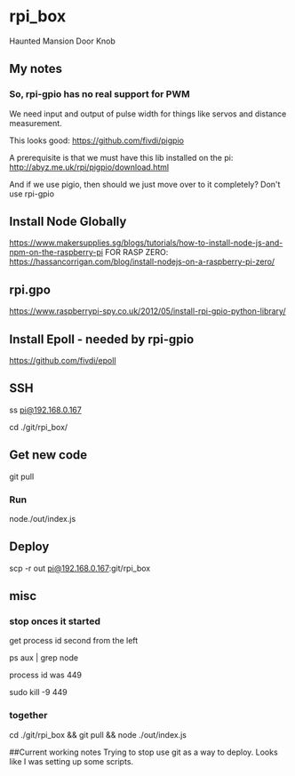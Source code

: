 # rpi_box
Haunted Mansion Door Knob

## My notes
### So, rpi-gpio has no real support for PWM
We need input and output of pulse width for things like servos and distance measurement.

This looks good: https://github.com/fivdi/pigpio

A prerequisite is that we must have this lib installed on the pi: http://abyz.me.uk/rpi/pigpio/download.html

And if we use pigio, then should we just move over to it completely? Don't use rpi-gpio

## Install Node Globally
https://www.makersupplies.sg/blogs/tutorials/how-to-install-node-js-and-npm-on-the-raspberry-pi
FOR RASP ZERO: https://hassancorrigan.com/blog/install-nodejs-on-a-raspberry-pi-zero/

## rpi.gpo
https://www.raspberrypi-spy.co.uk/2012/05/install-rpi-gpio-python-library/

## Install Epoll - needed by rpi-gpio
https://github.com/fivdi/epoll


## SSH

ss pi@192.168.0.167

cd ./git/rpi_box/

## Get new code
git pull

### Run
node./out/index.js

## Deploy

scp -r out pi@192.168.0.167:git/rpi_box

## misc

### stop onces it started

get process id second from the left

ps aux | grep node

process id was 449

sudo kill -9 449

### together
cd ./git/rpi_box && git pull && node ./out/index.js

##Current working notes
Trying to stop use git as a way to deploy. Looks like I was setting up some scripts.



